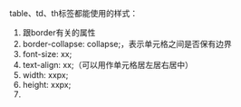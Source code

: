 table、td、th标签都能使用的样式：

1. 跟border有关的属性
2. border-collapse: collapse;，表示单元格之间是否保有边界
3. font-size: xx;
4. text-align: xx;（可以用作单元格居左居右居中）
5. width: xxpx;
6. height: xxpx;
7. 